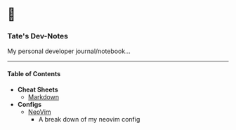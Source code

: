 # 📓 
### Tate's Dev-Notes
My personal developer journal/notebook...

---

#### Table of Contents
- **Cheat Sheets**
  - [Markdown](/notes/markdown.md)
- **Configs**
  - [NeoVim](/notes/neovim.md)
    - A break down of my neovim config


